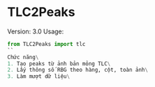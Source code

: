 # TLC2Peaks

Version: 3.0
Usage: 

```python
from TLC2Peaks import tlc
``
Chức năng\
1. Tạo peaks từ ảnh bản mỏng TLC\
2. Lấy thông số RBG theo hàng, cột, toàn ảnh\
3. Làm mượt dữ liệu\
